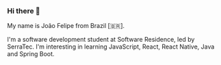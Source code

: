 ### Hi there 👋
My name is João Felipe from Brazil [🇧🇷]. 

I'm a software development student at Software Residence, led by SerraTec. 
I'm interesting in learning JavaScript, React, React Native, Java and Spring Boot.
<!--
**brjoaof/brjoaof** is a ✨ _special_ ✨ repository because its `README.md` (this file) appears on your GitHub profile.

Here are some ideas to get you started:

- 🔭 I’m currently working on ...
- 🌱 I’m currently learning ...
- 👯 I’m looking to collaborate on ...
- 🤔 I’m looking for help with ...
- 💬 Ask me about ...
- 📫 How to reach me: ...
- 😄 Pronouns: ...
- ⚡ Fun fact: ...
-->
